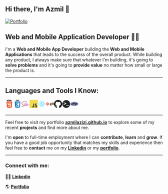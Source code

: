 ## Hi there, I'm Azmil 👋

[![Portfolio](https://img.shields.io/website?label=azmilazizi.github.io&style=for-the-badge&url=https%3A%2F%2Fcodestackr.com)](https://azmilazizi.github.io)

## Web and Mobile Application Developer 👨‍💻

I'm a **Web and Mobile App Developer** building the **Web and Mobile Applications** that leads to the success of the overall product. While building any product, I always make sure that whatever I'm building, it's going to **solve problems** and it's going to **provide value** no matter how small or large the product is.

---

## **Languages and Tools I Know**:


<img align="left" alt="HTML5" width="26px" src="https://raw.githubusercontent.com/github/explore/80688e429a7d4ef2fca1e82350fe8e3517d3494d/topics/html/html.png" />
<img align="left" alt="CSS3" width="26px" src="https://raw.githubusercontent.com/github/explore/80688e429a7d4ef2fca1e82350fe8e3517d3494d/topics/css/css.png" /> 
<img align="left" alt="Sass" width="26px" src="https://raw.githubusercontent.com/github/explore/80688e429a7d4ef2fca1e82350fe8e3517d3494d/topics/sass/sass.png" />
<img align="left" alt="JavaScript" width="26px" src="https://raw.githubusercontent.com/github/explore/80688e429a7d4ef2fca1e82350fe8e3517d3494d/topics/javascript/javascript.png" /> 
<img align="left" alt="React" width="26px" src="https://raw.githubusercontent.com/github/explore/80688e429a7d4ef2fca1e82350fe8e3517d3494d/topics/react/react.png" /> 

<img align="left" alt="Git" width="26px" src="https://raw.githubusercontent.com/github/explore/80688e429a7d4ef2fca1e82350fe8e3517d3494d/topics/git/git.png" />
<img align="left" alt="GitHub" width="26px" src="https://raw.githubusercontent.com/github/explore/78df643247d429f6cc873026c0622819ad797942/topics/github/github.png" />
<img align="left" alt="Terminal" width="26px" src="https://raw.githubusercontent.com/github/explore/80688e429a7d4ef2fca1e82350fe8e3517d3494d/topics/terminal/terminal.png" />
<img align="left" alt="Terminal" width="26px" src="https://raw.githubusercontent.com/azmilazizi/azmilazizi/main/phpicon.png" />


<br />
<br />

---

Feel free to visit my portfolio **[azmilazizi.github.io](https://azmilazizi.github.io)** to explore some of my recent **projects** and find more about me.

I'm **open** to full-time employment where I can **contribute**, **learn** and **grow**. If you have a good job opportunity that matches my skills and experience then feel free to **contact** me on my **[Linkedin](https://linkedin.com/in/azmilazizinordin)** or my **[portfolio](https://azmilazizi.github.io)**.

---

### Connect with me:


👨‍💼 **[Linkedin](https://linkedin.com/in/azmilazizinordin)**

🌎 **[Portfolio](https://azmilazizi.github.io)**
